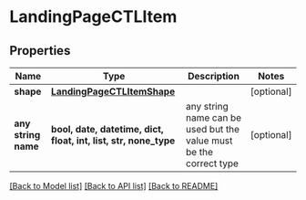 # LandingPageCTLItem


## Properties
Name | Type | Description | Notes
------------ | ------------- | ------------- | -------------
**shape** | [**LandingPageCTLItemShape**](LandingPageCTLItemShape.md) |  | [optional] 
**any string name** | **bool, date, datetime, dict, float, int, list, str, none_type** | any string name can be used but the value must be the correct type | [optional]

[[Back to Model list]](../README.md#documentation-for-models) [[Back to API list]](../README.md#documentation-for-api-endpoints) [[Back to README]](../README.md)


